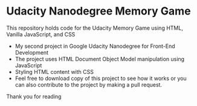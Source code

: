 # Udacity Nanodegree Memory Game
This repository holds code for the Udacity Memory Game using HTML, Vanilla JavaScript, and CSS
- My second project in Google Udacity Nanodegree for Front-End Development
- The project uses HTML Document Object Model manipulation using JavaScript
- Styling HTML content with CSS
- Feel free to download copy of this project to see how it works or you can also contribute to the project by making a pull request.

Thank you for reading
